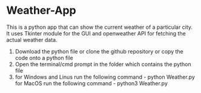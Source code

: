 # Weather-App
This is a python app that can show the current weather of a particular city. It uses Tkinter module for the GUI and openweather API for fetching the actual weather data.


1. Download the python file or clone the github repository or copy the code onto a python file
2. Open the terminal/cmd prompt in the folder which contains the python file
3. for Windows and Linus run the following command - python Weather.py
   for MacOS run the following command - python3 Weather.py  
